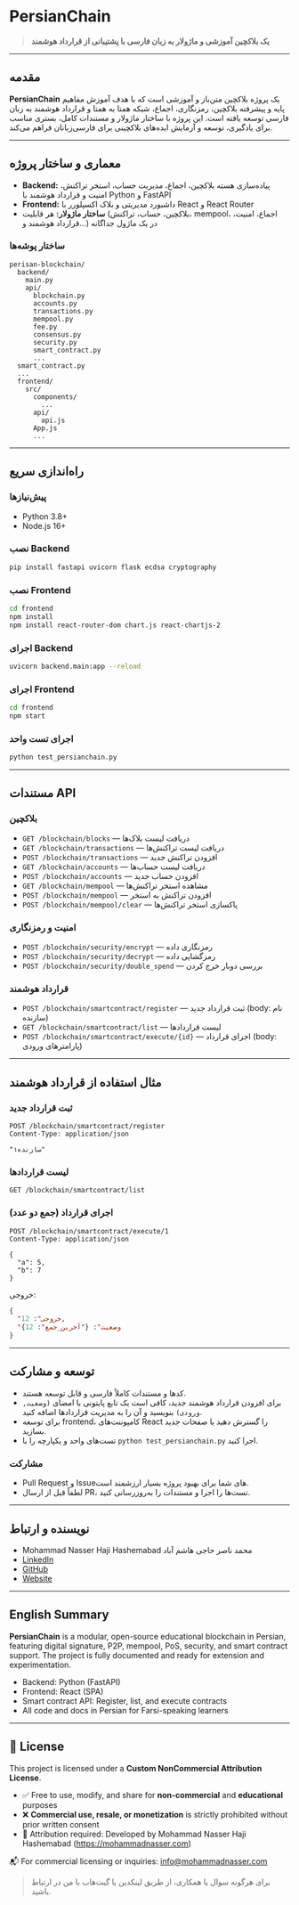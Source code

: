 # PersianChain

> **یک بلاکچین آموزشی و ماژولار به زبان فارسی با پشتیبانی از قرارداد هوشمند**

---

## مقدمه

**PersianChain** یک پروژه بلاکچین متن‌باز و آموزشی است که با هدف آموزش مفاهیم پایه و پیشرفته بلاکچین، رمزنگاری، اجماع، شبکه همتا به همتا و قرارداد هوشمند به زبان فارسی توسعه یافته است. این پروژه با ساختار ماژولار و مستندات کامل، بستری مناسب برای یادگیری، توسعه و آزمایش ایده‌های بلاکچینی برای فارسی‌زبانان فراهم می‌کند.

---

## معماری و ساختار پروژه

- **Backend:** پیاده‌سازی هسته بلاکچین، اجماع، مدیریت حساب، استخر تراکنش، امنیت و قرارداد هوشمند با Python و FastAPI
- **Frontend:** داشبورد مدیریتی و بلاک اکسپلورر با React و React Router
- **ساختار ماژولار:** هر قابلیت (بلاکچین، حساب، تراکنش، mempool، اجماع، امنیت، قرارداد هوشمند و...) در یک ماژول جداگانه

### ساختار پوشه‌ها
```
perisan-blockchain/
  backend/
    main.py
    api/
      blockchain.py
      accounts.py
      transactions.py
      mempool.py
      fee.py
      consensus.py
      security.py
      smart_contract.py
      ...
  smart_contract.py
  ...
  frontend/
    src/
      components/
        ...
      api/
        api.js
      App.js
      ...
```

---

## راه‌اندازی سریع

### پیش‌نیازها
- Python 3.8+
- Node.js 16+

### نصب Backend
```bash
pip install fastapi uvicorn flask ecdsa cryptography
```

### نصب Frontend
```bash
cd frontend
npm install
npm install react-router-dom chart.js react-chartjs-2
```

### اجرای Backend
```bash
uvicorn backend.main:app --reload
```

### اجرای Frontend
```bash
cd frontend
npm start
```

### اجرای تست واحد
```bash
python test_persianchain.py
```

---

## مستندات API

### بلاکچین
- `GET /blockchain/blocks` — دریافت لیست بلاک‌ها
- `GET /blockchain/transactions` — دریافت لیست تراکنش‌ها
- `POST /blockchain/transactions` — افزودن تراکنش جدید
- `GET /blockchain/accounts` — دریافت لیست حساب‌ها
- `POST /blockchain/accounts` — افزودن حساب جدید
- `GET /blockchain/mempool` — مشاهده استخر تراکنش‌ها
- `POST /blockchain/mempool` — افزودن تراکنش به استخر
- `POST /blockchain/mempool/clear` — پاکسازی استخر تراکنش‌ها

### امنیت و رمزنگاری
- `POST /blockchain/security/encrypt` — رمزنگاری داده
- `POST /blockchain/security/decrypt` — رمزگشایی داده
- `POST /blockchain/security/double_spend` — بررسی دوبار خرج کردن

### قرارداد هوشمند
- `POST /blockchain/smartcontract/register` — ثبت قرارداد جدید (body: نام سازنده)
- `GET /blockchain/smartcontract/list` — لیست قراردادها
- `POST /blockchain/smartcontract/execute/{id}` — اجرای قرارداد (body: پارامترهای ورودی)

---

## مثال استفاده از قرارداد هوشمند

### ثبت قرارداد جدید
```http
POST /blockchain/smartcontract/register
Content-Type: application/json

"سازنده۱"
```

### لیست قراردادها
```http
GET /blockchain/smartcontract/list
```

### اجرای قرارداد (جمع دو عدد)
```http
POST /blockchain/smartcontract/execute/1
Content-Type: application/json

{
  "a": 5,
  "b": 7
}
```
خروجی:
```json
{
  "خروجی": 12,
  "وضعیت": {"آخرین_جمع": 12}
}
```

---

## توسعه و مشارکت

- کدها و مستندات کاملاً فارسی و قابل توسعه هستند.
- برای افزودن قرارداد هوشمند جدید، کافی است یک تابع پایتونی با امضای `(وضعیت, ورودی)` بنویسید و آن را به مدیریت قراردادها اضافه کنید.
- برای توسعه frontend، کامپوننت‌های React را گسترش دهید یا صفحات جدید بسازید.
- تست‌های واحد و یکپارچه را با `python test_persianchain.py` اجرا کنید.

### مشارکت
- Pull Request و Issueهای شما برای بهبود پروژه بسیار ارزشمند است.
- لطفاً قبل از ارسال PR، تست‌ها را اجرا و مستندات را به‌روزرسانی کنید.

---

## نویسنده و ارتباط

- Mohammad Nasser Haji Hashemabad محمد ناصر حاجی هاشم آباد
- [LinkedIn](https://ir.linkedin.com/in/naserhha)
- [GitHub](https://github.com/naserhha)
- [Website](https://mohammadnasser.com/)

---

## English Summary

**PersianChain** is a modular, open-source educational blockchain in Persian, featuring digital signature, P2P, mempool, PoS, security, and smart contract support. The project is fully documented and ready for extension and experimentation.

- Backend: Python (FastAPI)
- Frontend: React (SPA)
- Smart contract API: Register, list, and execute contracts
- All code and docs in Persian for Farsi-speaking learners

---
## 📜 License

This project is licensed under a **Custom NonCommercial Attribution License**.

- ✅ Free to use, modify, and share for **non-commercial** and **educational** purposes
- ❌ **Commercial use, resale, or monetization** is strictly prohibited without prior written consent
- 📛 Attribution required: Developed by Mohammad Nasser Haji Hashemabad (https://mohammadnasser.com)

📬 For commercial licensing or inquiries: [info@mohammadnasser.com](mailto:info@mohammadnasser.com)


> برای هرگونه سوال یا همکاری، از طریق لینکدین یا گیت‌هاب با من در ارتباط باشید. 
